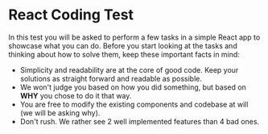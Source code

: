# React Coding Test

In this test you will be asked to perform a few tasks in a simple React app to showcase what you can do. Before you start looking at the tasks and thinking about how to solve them, keep these important facts in mind:

* Simplicity and readability are at the core of good code. Keep your solutions as straight forward and readable as possible.
* We won't judge you based on how you did something, but based on **WHY** you chose to do it that way.
* You are free to modify the existing components and codebase at will (we will be asking why).
* Don't rush. We rather see 2 well implemented features than 4 bad ones.